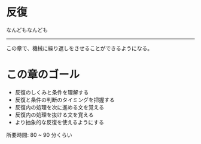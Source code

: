# 反復

なんどもなんども

---

この章で、機械に繰り返しをさせることができるようになる。

# この章のゴール

- 反復のしくみと条件を理解する
- 反復と条件の判断のタイミングを把握する
- 反復内の処理を次に進める文を覚える
- 反復内の処理を抜ける文を覚える
- より抽象的な反復を使えるようにする

所要時間: 80 ~ 90 分くらい